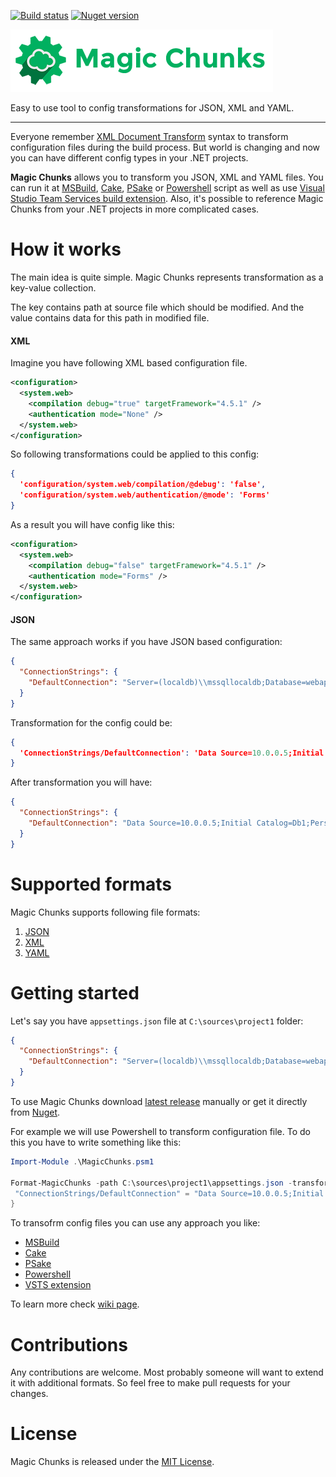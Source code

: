 [![Build status](https://ci.appveyor.com/api/projects/status/xjr953s29pwwsuq4?svg=true)](https://ci.appveyor.com/project/sergeyzwezdin/hangfire-mongo) [![Nuget version](https://img.shields.io/nuget/v/Hangfire.Mongo.svg)](https://www.nuget.org/packages/HangFire.Mongo)

![Magic Chunks](assets/title.png)

Easy to use tool to config transformations for JSON, XML and YAML.

---

Everyone remember [XML Document Transform](https://msdn.microsoft.com/en-us/library/dd465326.aspx) syntax to transform configuration files during the build process. But world is changing and now you can have different config types in your .NET projects.

**Magic Chunks** allows you to transform you JSON, XML and YAML files. You can run it at [MSBuild](https://msdn.microsoft.com/en-us/library/dd393574.aspx), [Cake](http://cakebuild.net/), [PSake](https://github.com/psake/psake) or [Powershell](https://msdn.microsoft.com/en-us/powershell/) script as well as use [Visual Studio Team Services build extension](https://marketplace.visualstudio.com/items?itemName=sergeyzwezdin.magic-chunks). Also, it's possible to reference Magic Chunks from your .NET projects in more complicated cases.

# How it works

The main idea is quite simple. Magic Chunks represents transformation as a key-value collection.

The key contains path at source file which should be modified. And the value contains data for this path in modified file.

#### XML

Imagine you have following XML based configuration file.

```xml
<configuration>
  <system.web>
    <compilation debug="true" targetFramework="4.5.1" />
    <authentication mode="None" />
  </system.web>
</configuration>
```

So following transformations could be applied to this config:

```json
{
  'configuration/system.web/compilation/@debug': 'false',
  'configuration/system.web/authentication/@mode': 'Forms'
}
```

As a result you will have config like this:

```xml
<configuration>
  <system.web>
    <compilation debug="false" targetFramework="4.5.1" />
    <authentication mode="Forms" />
  </system.web>
</configuration>
```

#### JSON

The same approach works if you have JSON based configuration:

```json
{
  "ConnectionStrings": {
    "DefaultConnection": "Server=(localdb)\\mssqllocaldb;Database=webapp"
  }
}
```

Transformation for the config could be:

```json
{
  'ConnectionStrings/DefaultConnection': 'Data Source=10.0.0.5;Initial Catalog=Db1;Persist Security Info=True'
}
```

After transformation you will have:

```json
{
  "ConnectionStrings": {
    "DefaultConnection": "Data Source=10.0.0.5;Initial Catalog=Db1;Persist Security Info=True"
  }
}
```

# Supported formats

Magic Chunks supports following file formats:

1. [JSON](https://wikipedia.org/wiki/JSON)
2. [XML](https://wikipedia.org/wiki/XML)
3. [YAML](https://wikipedia.org/wiki/YAML)

# Getting started

Let's say you have `appsettings.json` file at `C:\sources\project1` folder:

```json
{
  "ConnectionStrings": {
    "DefaultConnection": "Server=(localdb)\\mssqllocaldb;Database=webapp"
  }
}
```

To use Magic Chunks download [latest release](https://github.com/sergeyzwezdin/magic-chunks/releases) manually or get it directly from [Nuget](http://nuget.org).

For example we will use Powershell to transform configuration file. To do this you have to write something like this: 

```powershell
Import-Module .\MagicChunks.psm1

Format-MagicChunks -path C:\sources\project1\appsettings.json -transformations @{
 "ConnectionStrings/DefaultConnection" = "Data Source=10.0.0.5;Initial Catalog=Db1;Persist Security Info=True"
}
```

To transofrm config files you can use any approach you like:

 - [MSBuild](https://github.com/sergeyzwezdin/magic-chunks/wiki)
 - [Cake](https://github.com/sergeyzwezdin/magic-chunks/wiki)
 - [PSake](https://github.com/sergeyzwezdin/magic-chunks/wiki)
 - [Powershell](https://github.com/sergeyzwezdin/magic-chunks/wiki)
 - [VSTS extension](https://github.com/sergeyzwezdin/magic-chunks/wiki)

To learn more check [wiki page](https://github.com/sergeyzwezdin/magic-chunks/wiki).

# Contributions

Any contributions are welcome. Most probably someone will want to extend it with additional formats. So feel free to make pull requests for your changes.

# License

Magic Chunks is released under the [MIT License](https://github.com/sergeyzwezdin/magic-chunks/blob/master/LICENSE).